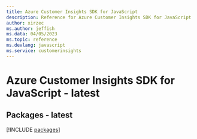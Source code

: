 ```yaml
---
title: Azure Customer Insights SDK for JavaScript
description: Reference for Azure Customer Insights SDK for JavaScript
author: xirzec
ms.author: jeffish
ms.data: 04/05/2023
ms.topic: reference
ms.devlang: javascript
ms.service: customerinsights
---
```

# Azure Customer Insights SDK for JavaScript - latest
## Packages - latest
[!INCLUDE [packages](customer-insights-index.md)]